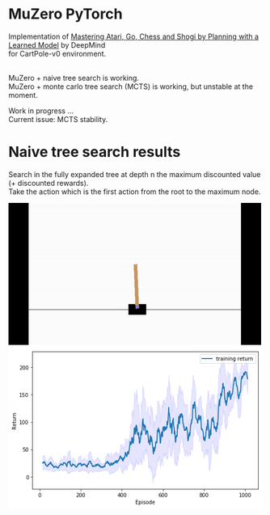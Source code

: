 # MuZero PyTorch
 Implementation of [Mastering Atari, Go, Chess and Shogi by Planning with a Learned Model](https://arxiv.org/pdf/1911.08265.pdf) by DeepMind<br> for CartPole-v0 environment.<br><br>
 
 MuZero + naive tree search is working.<br>
 MuZero + monte carlo tree search (MCTS) is working, but unstable at the moment.<br>
 
 Work in progress ...<br>
 Current issue: MCTS stability. <br>
 
 # Naive tree search results
 Search in the fully expanded tree at depth n the maximum discounted value (+ discounted rewards).<br>
 Take the action which is the first action from the root to the maximum node.<br>
 
 ![cartpole_naive_tree_search](https://github.com/Hauf3n/MuZero-PyTorch/blob/master/media/cartpole_naive_tree_search.gif)
 ![training_naive_tree_search](https://github.com/Hauf3n/MuZero-PyTorch/blob/master/media/training_naive_tree_search.png)
 
 
 

 
